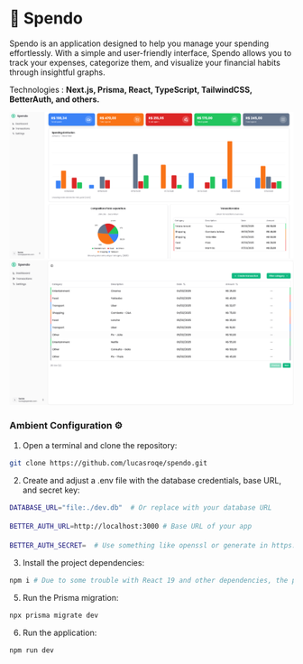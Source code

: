 # 💸 Spendo

Spendo is an application designed to help you manage your spending effortlessly. With a simple and user-friendly interface, Spendo allows you to track your expenses, categorize them, and visualize your financial habits through insightful graphs. 

Technologies : **Next.js, Prisma, React, TypeScript, TailwindCSS, BetterAuth, and others.**

<img src="src\public\images\dashboard.png" width="700"/>
<img src="src\public\images\table.png" width="700"/>

###  Ambient Configuration ⚙️

1. Open a terminal and clone the repository:
```bash
git clone https://github.com/lucasroqe/spendo.git
```

2. Create and adjust a .env file with the database credentials, base URL, and secret key:
```bash
DATABASE_URL="file:./dev.db"  # Or replace with your database URL

BETTER_AUTH_URL=http://localhost:3000 # Base URL of your app

BETTER_AUTH_SECRET=  # Use something like openssl or generate in https://www.better-auth.com/docs/installation
```

3. Install the project dependencies:
```sh
npm i # Due to some trouble with React 19 and other dependencies, the package.json is temporarily using overrides
```

5. Run the Prisma migration:
```sh
npx prisma migrate dev
```

6. Run the application:
```sh
npm run dev
```
